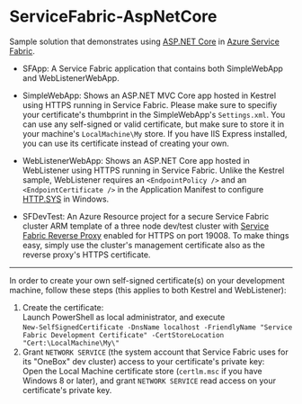 # ServiceFabric-AspNetCore
Sample solution that demonstrates using [ASP.NET Core](https://www.asp.net/core) in 
[Azure Service Fabric](https://azure.microsoft.com/en-us/services/service-fabric/).

+ SFApp: A Service Fabric application that contains both SimpleWebApp and WebListenerWebApp. 

+ SimpleWebApp: Shows an ASP.NET MVC Core app hosted in Kestrel using HTTPS running in Service Fabric. 
Please make sure to specifiy your certificate's thumbprint in the SimpleWebApp's `Settings.xml`. You can use any 
self-signed or valid certificate, but make sure to store it in your machine's `LocalMachine\My` store. 
If you have IIS Express installed, you can use its certificate instead of creating your own.

+ WebListenerWebApp: Shows an ASP.NET Core app hosted in WebListener using HTTPS running in Service Fabric. Unlike
the Kestrel sample, WebListener requires an `<EndpointPolicy />` and an `<EndpointCertificate />` in the Application Manifest 
to configure [HTTP.SYS](https://www.iis.net/learn/get-started/introduction-to-iis/introduction-to-iis-architecture#Hypertext) in Windows.

+ SFDevTest: An Azure Resource project for a secure Service Fabric cluster ARM template
of a three node dev/test cluster with [Service Fabric Reverse Proxy](https://azure.microsoft.com/en-us/documentation/articles/service-fabric-reverseproxy/) 
enabled for HTTPS on port 19008. To make things easy, simply use the cluster's management certificate also as the reverse proxy's
HTTPS certificate.   

***

In order to create your own self-signed certificate(s) on your development machine, follow these steps (this applies to both Kestrel
 and WebListener):
1. Create the certificate:  
Launch PowerShell as local administrator, and execute  
 `New-SelfSignedCertificate -DnsName localhost -FriendlyName "Service Fabric Development Certificate" -CertStoreLocation "Cert:\LocalMachine\My\"`
2. Grant `NETWORK SERVICE` (the system account that Service Fabric uses for its "OneBox" dev cluster) access to your certificate's
 private key:  
 Open the Local Machine certificate store (`certlm.msc` if you have Windows 8 or later), and grant `NETWORK SERVICE` read access on your certificate's private key. 
